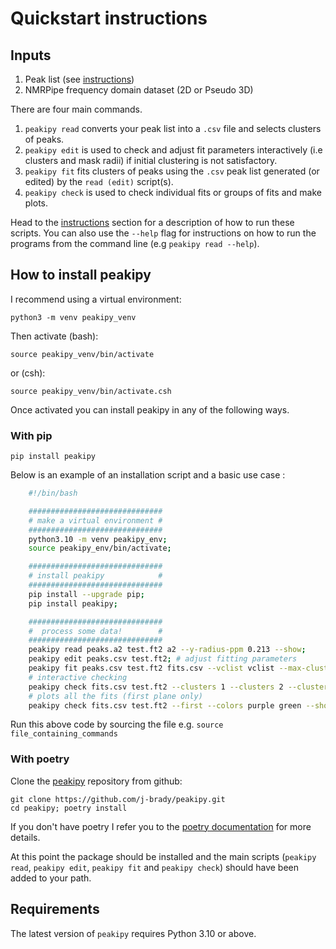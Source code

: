Quickstart instructions
=======================

Inputs
------

1.  Peak list (see [instructions](./instructions.md))
2.  NMRPipe frequency domain dataset (2D or Pseudo 3D)

There are four main commands.

1.  `peakipy read` converts your peak list into a `.csv` file and
    selects clusters of peaks.
2.  `peakipy edit` is used to check and adjust fit parameters
    interactively (i.e clusters and mask radii) if initial clustering is
    not satisfactory.
3.  `peakipy fit` fits clusters of peaks using the `.csv` peak list
    generated (or edited) by the `read (edit)` script(s).
4.  `peakipy check` is used to check individual fits or groups of fits
    and make plots.

Head to the [instructions](./instructions.md) section for a
description of how to run these scripts. You can also use the
`--help` flag for instructions on how to run the programs from the
command line (e.g `peakipy read --help`).

How to install peakipy
----------------------

I recommend using a virtual environment:

    python3 -m venv peakipy_venv

Then activate (bash):

    source peakipy_venv/bin/activate

or (csh):

    source peakipy_venv/bin/activate.csh

Once activated you can install peakipy in any of the following ways.

### With pip

    pip install peakipy

Below is an example of an installation script and a basic use case :

```bash
    #!/bin/bash

    ##############################
    # make a virtual environment #
    ##############################
    python3.10 -m venv peakipy_env;
    source peakipy_env/bin/activate;

    ##############################
    # install peakipy            #
    ##############################
    pip install --upgrade pip;
    pip install peakipy;

    ##############################
    #  process some data!        #
    ##############################
    peakipy read peaks.a2 test.ft2 a2 --y-radius-ppm 0.213 --show;
    peakipy edit peaks.csv test.ft2; # adjust fitting parameters
    peakipy fit peaks.csv test.ft2 fits.csv --vclist vclist --max-cluster-size 15; # assuming you saved edited peaklist as peaks.csv
    # interactive checking
    peakipy check fits.csv test.ft2 --clusters 1 --clusters 2 --clusters 3 --colors purple green --show --outname tmp.pdf;
    # plots all the fits (first plane only)
    peakipy check fits.csv test.ft2 --first --colors purple green --show;
```

Run this above code by sourcing the file e.g.
`source file_containing_commands`

### With poetry

Clone the [peakipy](https://github.com/j-brady/peakipy) repository from
github:

    git clone https://github.com/j-brady/peakipy.git
    cd peakipy; poetry install

If you don't have poetry I refer you to the [poetry documentation](https://poetry.eustace.io/docs/) for more details.


At this point the package should be installed and the main scripts
(`peakipy read`, `peakipy edit`, `peakipy fit` and `peakipy check`)
should have been added to your path.

Requirements
------------

The latest version of `peakipy` requires Python 3.10 or above.